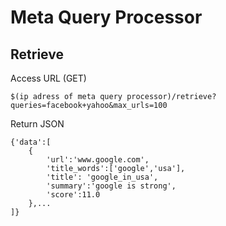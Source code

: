 # Meta Query Processor
## Retrieve
Access URL (GET)
```
$(ip adress of meta query processor)/retrieve?queries=facebook+yahoo&max_urls=100
```
Return JSON
```
{'data':[
    {
        'url':'www.google.com',
        'title_words':['google','usa'],
        'title': 'google_in_usa',
        'summary':'google is strong',
        'score':11.0
    },...
]}
```
